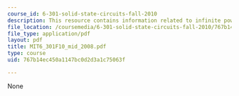 ```yaml
---
course_id: 6-301-solid-state-circuits-fall-2010
description: This resource contains information related to infinite power gain.
file_location: /coursemedia/6-301-solid-state-circuits-fall-2010/767b14ec450a1147bc0d2d3a1c75063f_MIT6_301F10_mid_2008.pdf
file_type: application/pdf
layout: pdf
title: MIT6_301F10_mid_2008.pdf
type: course
uid: 767b14ec450a1147bc0d2d3a1c75063f

---
```

None